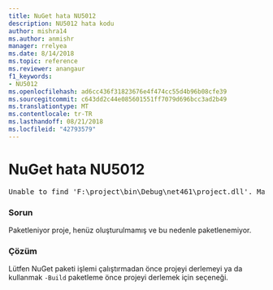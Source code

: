 ```yaml
---
title: NuGet hata NU5012
description: NU5012 hata kodu
author: mishra14
ms.author: anmishr
manager: rrelyea
ms.date: 8/14/2018
ms.topic: reference
ms.reviewer: anangaur
f1_keywords:
- NU5012
ms.openlocfilehash: ad6cc436f31823676e4f474cc55d4b96b08cfe39
ms.sourcegitcommit: c643dd2c44e085601551ff7079d696bcc3ad2b49
ms.translationtype: MT
ms.contentlocale: tr-TR
ms.lasthandoff: 08/21/2018
ms.locfileid: "42793579"
---
```

# <a name="nuget-error-nu5012"></a>NuGet hata NU5012
<pre>Unable to find 'F:\project\bin\Debug\net461\project.dll'. Make sure the project has been built.</pre>

### <a name="issue"></a>Sorun

Paketleniyor proje, henüz oluşturulmamış ve bu nedenle paketlenemiyor.


### <a name="solution"></a>Çözüm

Lütfen NuGet paketi işlemi çalıştırmadan önce projeyi derlemeyi ya da kullanmak `-Build` paketleme önce projeyi derlemek için seçeneği.


